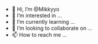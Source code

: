- 👋 Hi, I’m @Mikkyyo
- 👀 I’m interested in ...
- 🌱 I’m currently learning ...
- 💞️ I’m looking to collaborate on ...
- 📫 How to reach me ...

<!---
Mikkyyo/Mikkyyo is a ✨ special ✨ repository because its `README.md` (this file) appears on your GitHub profile.
You can click the Preview link to take a look at your changes.
--->
